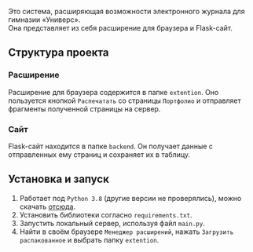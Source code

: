 Это система, расширяющая возможности электронного журнала для гимназии «Универс».  
Она представляет из себя расширение для браузера и Flask-сайт.  

## Структура проекта
### Расширение
Расширение для браузера содержится в папке `extention`.
Оно пользуется кнопкой `Распечатать` со страницы `Портфолио` и отправляет фрагменты полученной страницы на сервер.  

### Сайт
Flask-сайт находится в папке `backend`.
Он получает данные с отправленных ему страниц и сохраняет их в таблицу.

## Установка и запуск
1. Работает под `Python 3.8` (другие версии не проверялись), можно скачать [отсюда](https://www.python.org/downloads/).
2. Установить библиотеки согласно `requirements.txt`.
3. Запустить локальный сервер, используя файл `main.py`.
4. Найти в своём браузере `Менеджер расширений`, нажать `Загрузить распакованное` и выбрать папку `extention`.
